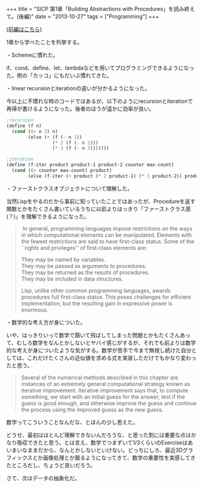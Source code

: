 +++
title = "SICP 第1章「Building Abstractions with Procedures」を読み終えて。(後編)"
date = "2013-10-27"
tags = ["Programming"]
+++

[(前編はこちら)][]

1章から学べたことを列挙する。

・Schemeに慣れた。  

if、cond、define、let、lambdaなどを用いてプログラミングできるようになった。例の「カッコ」にもだいぶ慣れてきた。

・linear recursionとiterationの違いが分かるようになった。  

今以上に不慣れな時のコードではあるが、以下のようにrecursionとiterationで再帰が書けるようになった。後者のほうが遥かに効率が良い。

```lisp
;recursion
(define (f n)
  (cond ((< n 3) n)
        (else (+ (f (- n 1))
                 (* 2 (f (- n 2)))
                 (* 3 (f (- n 3)))))))

;iteration
(define (f-iter product product-1 product-2 counter max-count)
  (cond ((> counter max-count) product)
        (else (f-iter (+ product (* 2 product-1) (* 3 product-2)) product product-1 (+ counter 1) max-count))))
```

・ファーストクラスオブジェクトについて理解した。  

当然Lispをやるのだから事前に知っていたことではあったが、Procedureを返す関数とかをたくさん書いているうちに以前よりはっきり「ファーストクラス感(？)」を理解できるようになった。

>  In general, programming languages impose restrictions on the ways in
> which computational elements can be manipulated. Elements with the
> fewest restrictions are said to have first-class status. Some of the
> \`\`rights and privileges'' of first-class elements are:
>
> They may be named by variables.  
>  They may be passed as arguments to procedures.  
>  They may be returned as the results of procedures.  
>  They may be included in data structures.
>
> Lisp, unlike other common programming languages, awards procedures
> full first-class status. This poses challenges for efficient
> implementation, but the resulting gain in expressive power is
> enormous.

・数学的な考え方が身についた。  

いや、はっきりいって数学で躓いて飛ばしてしまった問題とかもたくさんあって、むしろ数学をなんとかしないとヤバイ感じがするが、それでも前よりは数学的な考えが身についたような気がする。数学が苦手で今まで無視し続けた自分としては、これだけたくさんの近似値を求める式を実装しただけでもかなり変わったと思う。

> Several of the numerical methods described in this chapter are
> instances of an extremely general computational strategy known as
> iterative improvement. Iterative improvement says that, to compute
> something, we start with an initial guess for the answer, test if the
> guess is good enough, and otherwise improve the guess and continue the
> process using the improved guess as the new guess.

数学ってこういうことなんだな、とほんの少し思えた。

どうせ、最初はほとんど理解できないんだろうな、と思った割には重要な点はかなり吸収できたと思う。とは言え、数学でつまずいて1/3くらいのExerciseはあいまいなままだから、なんとかしないといけない。どっちにしろ、最近3Dグラフィックスとか画像処理とか齧るようになってきて、数学の重要性を実感してきたところだし、ちょうど良いだろう。

さて、次はデータの抽象化だ。

  [(前編はこちら)]: http://yuseinishiyama.com/archives/184
    "SICP 第1章「Building Abstractions with Procedures」を読み終えて。(前編)"
